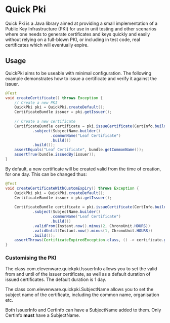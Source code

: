 # Quick Pki

Quick Pki is a Java library aimed at providing a small implementation of a Public Key Infrastructure (PKI) for use
in unit testing and other scenarios where one needs to generate certificates and keys quickly and easily without relying
on a full-blown PKI, or including in test code, real certificates which will eventually expire.

## Usage

QuickPki aims to be useable with minimal configuration. The following example demonstrates how to issue a certificate and 
verify it against the issuer.

```java
@Test
void createCertificate() throws Exception {
    // Create a new PKI
    QuickPki pki = QuickPki.createDefault();
    CertificateBundle issuer = pki.getIssuer();
    
    // Create a new certificate
    CertificateBundle certificate = pki.issueCertificate(CertInfo.builder()
            .subject(SubjectName.builder()
                    .commonName("Leaf Certificate")
                    .build())
            .build());
    assertEquals("Leaf Certificate", bundle.getCommonName());
    assertTrue(bundle.issuedBy(issuer));
}
```

By default, a new certificate will be created valid from the time of creation, for one day. This can be changed thus:

```java
@Test
void createCertificateWithCustomExpiry() throws Exception {
    QuickPki pki = QuickPki.createDefault();
    CertificateBundle issuer = pki.getIssuer();
    
    CertificateBundle certificate = pki.issueCertificate(CertInfo.builder()
            .subject(SubjectName.builder()
                    .commonName("Leaf Certificate")
                    .build())
            .validFrom(Instant.now().minus(2, ChronoUnit.HOURS))
            .validUntil(Instant.now().minus(1, ChronoUnit.HOURS))
            .build());
    assertThrows(CertificateExpiredException.class, () -> certificate.getCertificate().checkValidity());
}
```

### Customising the PKI

The class com.elevenware.quickpki.IssuerInfo allows you to set the valid from and until of the issuer certificate, as well as a default 
duration of issued certificates. The default duration is 1 day. 

The class com.elevenware.quickpki.SubjectName allows you to set the subject name of the certificate, including the common name, organisation etc.

Both IssuerInfo and CertInfo can have a SubjectName added to them. Only CertInfo **must** have a SubjectName.

```java